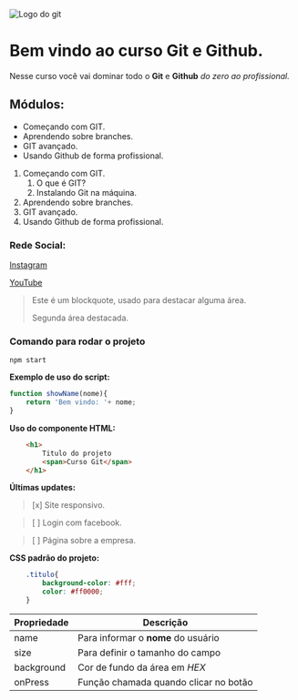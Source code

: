 ![Logo do git](https://sujeitoprogramador.com/wp-content/uploads/2021/04/gitimage.png)
# Bem vindo ao curso Git e Github.
Nesse curso você vai dominar todo o **Git** e **Github** _do zero ao profissional._

## Módulos:
* Começando com GIT.
* Aprendendo sobre branches.
* GIT avançado.
* Usando Github de forma profissional.

1. Começando com GIT.
    1. O que é GIT?
    2. Instalando Git na máquina.
2. Aprendendo sobre branches.
3. GIT avançado.
4. Usando Github de forma profissional.

### Rede Social:
[Instagram](https://instagram.com/sujeitoprogramador)

[YouTube](https://youtube.com/c/sujeitoprogramador)

>Este é um blockquote, usado para destacar alguma área.
>
>Segunda área destacada.

### Comando para rodar o projeto

```
npm start
```

**Exemplo de uso do script:**

```js
function showName(nome){
    return 'Bem vindo: '+ nome;
}
```

**Uso do componente HTML:**

```html
    <h1>
        Titulo do projeto
        <span>Curso Git</span>
    </h1>
```
**Últimas updates:**
>[x] Site responsivo. 

>[ ] Login com facebook.

>[ ] Página sobre a empresa.

**CSS padrão do projeto:**

```css
    .titulo{
        background-color: #fff;
        color: #ff0000;
    }
```

Propriedade | Descrição
------------|----------
name | Para informar o **nome** do usuário
size | Para definir o tamanho do campo
background | Cor de fundo da área em _HEX_
onPress | Função chamada quando clicar no botão
